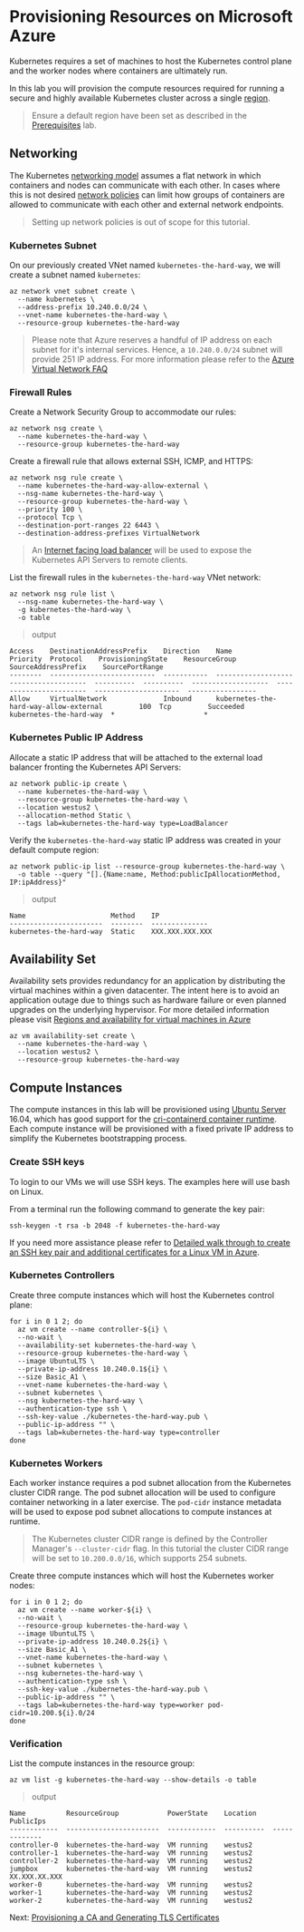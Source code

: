 # Provisioning Resources on Microsoft Azure

Kubernetes requires a set of machines to host the Kubernetes control plane and the worker nodes where containers are ultimately run.

In this lab you will provision the compute resources required for running a secure and highly available Kubernetes cluster across a single [region](https://azure.microsoft.com/regions/).

> Ensure a default region have been set as described in the [Prerequisites](01-prerequisites.md#set-a-default-compute-region-and-zone) lab.

## Networking

The Kubernetes [networking model](https://kubernetes.io/docs/concepts/cluster-administration/networking/#kubernetes-model) assumes a flat network in which containers and nodes can communicate with each other. In cases where this is not desired [network policies](https://kubernetes.io/docs/concepts/services-networking/network-policies/) can limit how groups of containers are allowed to communicate with each other and external network endpoints.

> Setting up network policies is out of scope for this tutorial.

### Kubernetes Subnet

On our previously created VNet named `kubernetes-the-hard-way`, we will create a subnet named `kubernetes`:

```
az network vnet subnet create \
  --name kubernetes \
  --address-prefix 10.240.0.0/24 \
  --vnet-name kubernetes-the-hard-way \
  --resource-group kubernetes-the-hard-way
```

> Please note that Azure reserves a handful of IP address on each subnet for it's internal services. Hence, a `10.240.0.0/24` subnet will provide 251 IP address. For more information please refer to the [Azure Virtual Network FAQ](https://docs.microsoft.com/en-us/azure/virtual-network/virtual-networks-faq)

### Firewall Rules

Create a Network Security Group to accommodate our rules:

```
az network nsg create \
  --name kubernetes-the-hard-way \
  --resource-group kubernetes-the-hard-way 
```
Create a firewall rule that allows external SSH, ICMP, and HTTPS:

```
az network nsg rule create \
  --name kubernetes-the-hard-way-allow-external \
  --nsg-name kubernetes-the-hard-way \
  --resource-group kubernetes-the-hard-way \
  --priority 100 \
  --protocol Tcp \
  --destination-port-ranges 22 6443 \
  --destination-address-prefixes VirtualNetwork
```

> An [Internet facing load balancer](https://docs.microsoft.com/en-us/azure/load-balancer/load-balancer-internet-overview) will be used to expose the Kubernetes API Servers to remote clients.

List the firewall rules in the `kubernetes-the-hard-way` VNet network:

```
az network nsg rule list \
  --nsg-name kubernetes-the-hard-way \
  -g kubernetes-the-hard-way \
  -o table
```

> output

```
Access    DestinationAddressPrefix    Direction    Name                                      Priority  Protocol    ProvisioningState    ResourceGroup            SourceAddressPrefix    SourcePortRange
--------  --------------------------  -----------  --------------------------------------  ----------  ----------  -------------------  -----------------------  ---------------------  -----------------
Allow     VirtualNetwork              Inbound      kubernetes-the-hard-way-allow-external         100  Tcp         Succeeded            kubernetes-the-hard-way  *                      *
```

### Kubernetes Public IP Address

Allocate a static IP address that will be attached to the external load balancer fronting the Kubernetes API Servers:

```
az network public-ip create \
  --name kubernetes-the-hard-way \
  --resource-group kubernetes-the-hard-way \
  --location westus2 \
  --allocation-method Static \
  --tags lab=kubernetes-the-hard-way type=LoadBalancer
```

Verify the `kubernetes-the-hard-way` static IP address was created in your default compute region:

```
az network public-ip list --resource-group kubernetes-the-hard-way \
  -o table --query "[].{Name:name, Method:publicIpAllocationMethod, IP:ipAddress}"
```

> output

```
Name                     Method    IP
-----------------------  --------  --------------
kubernetes-the-hard-way  Static    XXX.XXX.XXX.XXX
```
## Availability Set

Availability sets provides redundancy for an application by distributing the virtual machines within a given datacenter. The intent here is to avoid an application outage due to things such as hardware failure or even planned upgrades on the underlying hypervisor. For more detailed information please visit [Regions and availability for virtual machines in Azure](https://docs.microsoft.com/en-us/azure/virtual-machines/windows/regions-and-availability#availability-sets)

```
az vm availability-set create \
  --name kubernetes-the-hard-way \
  --location westus2 \
  --resource-group kubernetes-the-hard-way 
```

## Compute Instances

The compute instances in this lab will be provisioned using [Ubuntu Server](https://www.ubuntu.com/server) 16.04, which has good support for the [cri-containerd container runtime](https://github.com/kubernetes-incubator/cri-containerd). Each compute instance will be provisioned with a fixed private IP address to simplify the Kubernetes bootstrapping process.

### Create SSH keys

To login to our VMs we will use SSH keys. The examples here will use bash on Linux.

From a terminal run the following command to generate the key pair:

```
ssh-keygen -t rsa -b 2048 -f kubernetes-the-hard-way 

```

If you need more assistance please refer to [Detailed walk through to create an SSH key pair and additional certificates for a Linux VM in Azure](https://docs.microsoft.com/en-us/azure/virtual-machines/linux/create-ssh-keys-detailed). 

### Kubernetes Controllers

Create three compute instances which will host the Kubernetes control plane:

```
for i in 0 1 2; do
  az vm create --name controller-${i} \
  --no-wait \
  --availability-set kubernetes-the-hard-way \
  --resource-group kubernetes-the-hard-way \
  --image UbuntuLTS \
  --private-ip-address 10.240.0.1${i} \
  --size Basic_A1 \
  --vnet-name kubernetes-the-hard-way \
  --subnet kubernetes \
  --nsg kubernetes-the-hard-way \
  --authentication-type ssh \
  --ssh-key-value ./kubernetes-the-hard-way.pub \
  --public-ip-address "" \
  --tags lab=kubernetes-the-hard-way type=controller
done
```

### Kubernetes Workers

Each worker instance requires a pod subnet allocation from the Kubernetes cluster CIDR range. The pod subnet allocation will be used to configure container networking in a later exercise. The `pod-cidr` instance metadata will be used to expose pod subnet allocations to compute instances at runtime.

> The Kubernetes cluster CIDR range is defined by the Controller Manager's `--cluster-cidr` flag. In this tutorial the cluster CIDR range will be set to `10.200.0.0/16`, which supports 254 subnets.

Create three compute instances which will host the Kubernetes worker nodes:

```
for i in 0 1 2; do
  az vm create --name worker-${i} \
  --no-wait \
  --resource-group kubernetes-the-hard-way \
  --image UbuntuLTS \
  --private-ip-address 10.240.0.2${i} \
  --size Basic_A1 \
  --vnet-name kubernetes-the-hard-way \
  --subnet kubernetes \
  --nsg kubernetes-the-hard-way \
  --authentication-type ssh \
  --ssh-key-value ./kubernetes-the-hard-way.pub \
  --public-ip-address "" \
  --tags lab=kubernetes-the-hard-way type=worker pod-cidr=10.200.${i}.0/24
done
```
### Verification

List the compute instances in the resource group:

```
az vm list -g kubernetes-the-hard-way --show-details -o table
```

> output

```
Name          ResourceGroup            PowerState    Location    PublicIps
------------  -----------------------  ------------  ----------  -------------
controller-0  kubernetes-the-hard-way  VM running    westus2
controller-1  kubernetes-the-hard-way  VM running    westus2
controller-2  kubernetes-the-hard-way  VM running    westus2
jumpbox       kubernetes-the-hard-way  VM running    westus2     XX.XXX.XX.XXX
worker-0      kubernetes-the-hard-way  VM running    westus2
worker-1      kubernetes-the-hard-way  VM running    westus2
worker-2      kubernetes-the-hard-way  VM running    westus2

```

Next: [Provisioning a CA and Generating TLS Certificates](04-certificate-authority.md)
